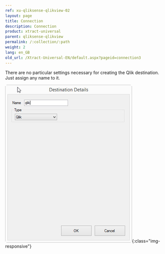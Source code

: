 ```yaml
---
ref: xu-qliksense-qlikview-02
layout: page
title: Connection
description: Connection
product: xtract-universal
parent: qliksense-qlikview
permalink: /:collection/:path
weight: 2
lang: en_GB
old_url: /Xtract-Universal-EN/default.aspx?pageid=connection3
---
```


There are no particular settings necessary for creating the Qlik destination. Just assign any name to it.

![XU_qlik_destination](/img/content/XU_qlik_destination.jpg){:class="img-responsive"}